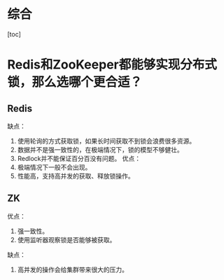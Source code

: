# 综合

[toc]

# Redis和ZooKeeper都能够实现分布式锁，那么选哪个更合适？
## Redis
缺点：
1. 使用轮询的方式获取锁，如果长时间获取不到锁会浪费很多资源。
2. 数据并不是强一致性的，在极端情况下，锁的模型不够健壮。
3. Redlock并不能保证百分百没有问题。
优点：
1. 极端情况下一般不会出现。
2. 性能高，支持高并发的获取、释放锁操作。

## ZK
优点：
1. 强一致性。
2. 使用监听器观察锁是否能够被获取。

缺点：
1. 高并发的操作会给集群带来很大的压力。